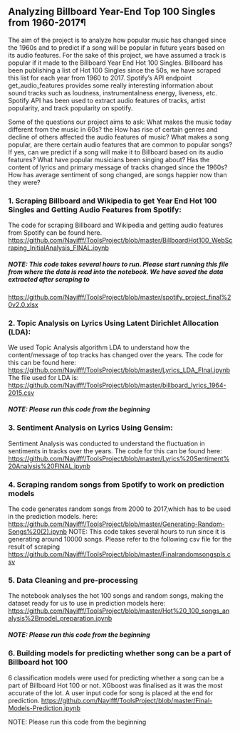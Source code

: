 ## Analyzing Billboard Year-End Top 100 Singles from 1960-2017¶

The aim of the project is to analyze how popular music has changed since the 1960s and to predict if a song will be popular in future years based on its audio features. For the sake of this project, we have assumed a track is popular if it made to the Billboard Year End Hot 100 Singles. Billboard has been publishing a list of Hot 100 Singles since the 50s, we have scraped this list for each year from 1960 to 2017.
Spotify’s API endpoint get_audio_features provides some really interesting information about sound tracks such as loudness, instrumentalness energy, liveness, etc. Spotify API has been used to extract audio features of tracks, artist popularity, and track popularity on spotify.

Some of the questions our project aims to ask:
What makes the music today different from the music in 60s? the How has rise of certain genres and decline of others affected the audio features of music? What makes a song popular, are there certain audio features that are common to popular songs? If yes, can we predict if a song will make it to Billboard based on its audio features? What have popular musicians been singing about? Has the content of lyrics and primary message of tracks changed since the 1960s? How has average sentiment of song changed, are songs happier now than they were?

### 1. Scraping Billboard and Wikipedia to get Year End Hot 100 Singles and Getting Audio Features from Spotify:
The code for scraping Billboard and Wikipedia and getting audio features from Spotify can be found here.
https://github.com/Nayifff/ToolsProject/blob/master/BillboardHot100_WebScraping_InitialAnalysis_FINAL.ipynb

##### NOTE: This code takes several hours to run. Please start running this file from where the data is read into the notebook. We have saved the data extracted after scraping to 
https://github.com/Nayifff/ToolsProject/blob/master/spotify_project_final%20v2.0.xlsx


###	2. Topic Analysis on Lyrics Using Latent Dirichlet Allocation (LDA):
We used Topic Analysis algorithm LDA to understand how the content/message of top tracks has changed over the years. The code for this can be found here:  https://github.com/Nayifff/ToolsProject/blob/master/Lyrics_LDA_FInal.ipynb
The file used for LDA is: https://github.com/Nayifff/ToolsProject/blob/master/billboard_lyrics_1964-2015.csv

##### NOTE: Please run this code from the beginning


###	3. Sentiment Analysis on Lyrics Using Gensim:
Sentiment Analysis was conducted to understand the fluctuation in sentiments in tracks over the years. The code for this can be found here:
https://github.com/Nayifff/ToolsProject/blob/master/Lyrics%20Sentiment%20Analysis%20FINAL.ipynb
  
###  4. Scraping random songs from Spotify to work on prediction models
The code generates random songs from 2000 to 2017,which has to be used in the prediction models. here: https://github.com/Nayifff/ToolsProject/blob/master/Generating-Random-Songs%20(2).ipynb
NOTE: This code takes several hours to run since it is generating around 10000 songs.  Please refer to the following csv file for the result of scraping
https://github.com/Nayifff/ToolsProject/blob/master/Finalrandomsongspls.csv

### 5. Data Cleaning and pre-processing 
The notebook analyses the hot 100 songs and random songs, making the dataset ready for us to use in prediction models here: https://github.com/Nayifff/ToolsProject/blob/master/Hot%20_100_songs_analysis%2Bmodel_preparation.ipynb

##### NOTE: Please run this code from the beginning

### 6. Building models for predicting whether song can be a part of Billboard hot 100
6 classification models were used for predicting whether a song can be a part of Billboard Hot 100 or not. XGboost was finalised as it was the most accurate of the lot. A user input code for song is placed at the end for prediction.
https://github.com/Nayifff/ToolsProject/blob/master/Final-Models-Prediction.ipynb

NOTE: Please run this code from the beginning




   
